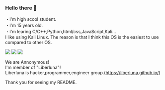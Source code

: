 ### Hello there 👋

・I'm high scool student.  
・I'm 15 years old.  
・I'm learing C/C++,Python,html/css,JavaScript,Kali...  
  I like using Kali Linux. The reason is that I think this OS is the easiest to use compared to other OS.  
  
  
![](http://github-profile-summary-cards.vercel.app/api/cards/profile-details?username=Pochi-Liberluna&theme=2077)
![](http://github-profile-summary-cards.vercel.app/api/cards/stats?username=Pochi-Liberluna&theme=2077)
![](http://github-profile-summary-cards.vercel.app/api/cards/productive-time?username=Pochi-Liberluna&theme=2077&utcOffset=8)


We are Annonymous!  
I'm member of "Liberluna"!  
Liberluna is hacker,programmer,engineer group.(https://liberluna.github.io/)  

Thank you for seeing my README.
